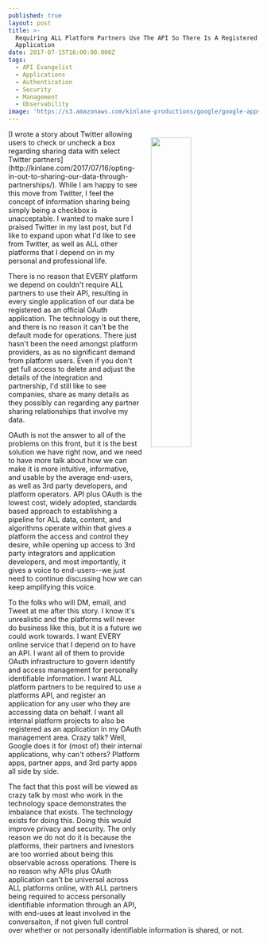 ```yaml
---
published: true
layout: post
title: >-
  Requiring ALL Platform Partners Use The API So There Is A Registered
  Application
date: 2017-07-15T16:00:00.000Z
tags:
  - API Evangelist
  - Applications
  - Authentication
  - Security
  - Management
  - Observability
image: 'https://s3.amazonaws.com/kinlane-productions/google/google-apps-connected.png'
---
```

<p><img src="https://s3.amazonaws.com/kinlane-productions/google/google-apps-connected.png" align="right" width="40%" style="padding: 15px;" /></p>[I wrote a story about Twitter allowing users to check or uncheck a box regarding sharing data with select Twitter partners](http://kinlane.com/2017/07/16/opting-in-out-to-sharing-our-data-through-partnerships/). While I am happy to see this move from Twitter, I feel the concept of information sharing being simply being a checkbox is unacceptable. I wanted to make sure I praised Twitter in my last post, but I'd like to expand upon what I'd like to see from Twitter, as well as ALL other platforms that I depend on in my personal and professional life.

There is no reason that EVERY platform we depend on couldn't require ALL partners to use their API, resulting in every single application of our data be registered as an official OAuth application. The technology is out there, and there is no reason it can't be the default mode for operations. There just hasn't been the need amongst platform providers, as as no significant demand from platform users. Even if you don't get full access to delete and adjust the details of the integration and partnership, I'd still like to see companies, share as many details as they possibly can regarding any partner sharing relationships that involve my data.

OAuth is not the answer to all of the problems on this front, but it is the best solution we have right now, and we need to have more talk about how we can make it is more intuitive, informative, and usable by the average end-users, as well as 3rd party developers, and platform operators. API plus OAuth is the lowest cost, widely adopted, standards based approach to establishing a pipeline for ALL data, content, and algorithms operate within that gives a platform the access and control they desire, while opening up access to 3rd party integrators and application developers, and most importantly, it gives a voice to end-users--we just need to continue discussing how we can keep amplifying this voice.

To the folks who will DM, email, and Tweet at me after this story. I know it's unrealistic and the platforms will never do business like this, but it is a future we could work towards. I want EVERY online service that I depend on to have an API. I want all of them to provide OAuth infrastructure to govern identify and access management for personally identifiable information. I want ALL platform partners to be required to use a platforms API, and register an application for any user who they are accessing data on behalf. I want all internal platform projects to also be registered as an application in my OAuth management area. Crazy talk? Well, Google does it for (most of) their internal applications, why can't others? Platform apps, partner apps, and 3rd party apps all side by side.

The fact that this post will be viewed as crazy talk by most who work in the technology space demonstrates the imbalance that exists. The technology exists for doing this. Doing this would improve privacy and security. The only reason we do not do it is because the platforms, their partners and ivnestors are too worried about being this observable across operations. There is no reason why APIs plus OAuth application can't be universal across ALL platforms online, with ALL partners being required to access personally identifiable information through an API, with end-uses at least involved in the conversaiton, if not given full control over whether or not personally identifiable information is shared, or not.